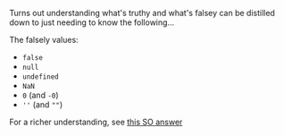 Turns out understanding what's truthy and what's falsey can be distilled down to just needing to know the following...

The falsely values:
* `false`
* `null`
* `undefined`
* `NaN`
* `0` (and `-0`)
* `''` (and `""`)

For a richer understanding, see [this SO answer](https://stackoverflow.com/a/19839953/379512)
